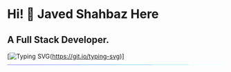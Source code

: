 # Hi! 👋  Javed Shahbaz Here

## A Full Stack Developer.

[![Typing SVG](https://readme-typing-svg.demolab.com/?lines=A+Full-Stack+developer+with+04+months+of+experience.+My+expertise+included+Python+HTML+JavaScript,+and+Node.js)(https://git.io/typing-svg)]<br><img src="./line.gif">
